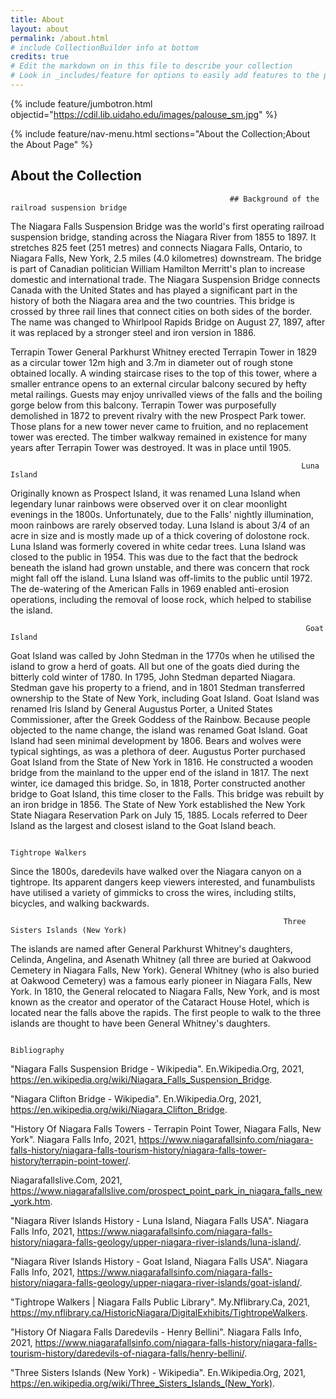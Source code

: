 ```yaml
---
title: About
layout: about
permalink: /about.html
# include CollectionBuilder info at bottom
credits: true
# Edit the markdown on in this file to describe your collection
# Look in _includes/feature for options to easily add features to the page
---
```


{% include feature/jumbotron.html objectid="https://cdil.lib.uidaho.edu/images/palouse_sm.jpg" %}

{% include feature/nav-menu.html sections="About the Collection;About the About Page" %}

## About the Collection

                                                     ## Background of the railroad suspension bridge
The Niagara Falls Suspension Bridge was the world's first operating railroad suspension bridge, standing across the Niagara River from 1855 to 1897. It stretches 825 feet (251 metres) and connects Niagara Falls, Ontario, to Niagara Falls, New York, 2.5 miles (4.0 kilometres) downstream. The bridge is part of Canadian politician William Hamilton Merritt's plan to increase domestic and international trade.
The Niagara Suspension Bridge connects Canada with the United States and has played a significant part in the history of both the Niagara area and the two countries. This bridge is crossed by three rail lines that connect cities on both sides of the border.
The name was changed to Whirlpool Rapids Bridge on August 27, 1897, after it was replaced by a stronger steel and iron version in 1886.

Terrapin Tower
General Parkhurst Whitney erected Terrapin Tower in 1829 as a circular tower 12m high and 3.7m in diameter out of rough stone obtained locally. A winding staircase rises to the top of this tower, where a smaller entrance opens to an external circular balcony secured by hefty metal railings. Guests may enjoy unrivalled views of the falls and the boiling gorge below from this balcony. Terrapin Tower was purposefully demolished in 1872 to prevent rivalry with the new Prospect Park tower. Those plans for a new tower never came to fruition, and no replacement tower was erected.
The timber walkway remained in existence for many years after Terrapin Tower was destroyed. It was in place until 1905.


                                                                     Luna Island
Originally known as Prospect Island, it was renamed Luna Island when legendary lunar rainbows were observed over it on clear moonlight evenings in the 1800s. Unfortunately, due to the Falls' nightly illumination, moon rainbows are rarely observed today.
Luna Island is about 3/4 of an acre in size and is mostly made up of a thick covering of dolostone rock. Luna Island was formerly covered in white cedar trees.
Luna Island was closed to the public in 1954. This was due to the fact that the bedrock beneath the island had grown unstable, and there was concern that rock might fall off the island. Luna Island was off-limits to the public until 1972. The de-watering of the American Falls in 1969 enabled anti-erosion operations, including the removal of loose rock, which helped to stabilise the island.

                                                                      Goat Island
Goat Island was called by John Stedman in the 1770s when he utilised the island to grow a herd of goats. All but one of the goats died during the bitterly cold winter of 1780. In 1795, John Stedman departed Niagara. Stedman gave his property to a friend, and in 1801 Stedman transferred ownership to the State of New York, including Goat Island.
Goat Island was renamed Iris Island by General Augustus Porter, a United States Commissioner, after the Greek Goddess of the Rainbow. Because people objected to the name change, the island was renamed Goat Island. Goat Island had seen minimal development by 1806. Bears and wolves were typical sightings, as was a plethora of deer. Augustus Porter purchased Goat Island from the State of New York in 1816. He constructed a wooden bridge from the mainland to the upper end of the island in 1817. The next winter, ice damaged this bridge. So, in 1818, Porter constructed another bridge to Goat Island, this time closer to the Falls. This bridge was rebuilt by an iron bridge in 1856. The State of New York established the New York State Niagara Reservation Park on July 15, 1885. Locals referred to Deer Island as the largest and closest island to the Goat Island beach.


                                                                     Tightrope Walkers
Since the 1800s, daredevils have walked over the Niagara canyon on a tightrope. Its apparent dangers keep viewers interested, and funambulists have utilised a variety of gimmicks to cross the wires, including stilts, bicycles, and walking backwards.


                                                                 Three Sisters Islands (New York)
The islands are named after General Parkhurst Whitney's daughters, Celinda, Angelina, and Asenath Whitney (all three are buried at Oakwood Cemetery in Niagara Falls, New York). General Whitney (who is also buried at Oakwood Cemetery) was a famous early pioneer in Niagara Falls, New York. In 1810, the General relocated to Niagara Falls, New York, and is most known as the creator and operator of the Cataract House Hotel, which is located near the falls above the rapids. The first people to walk to the three islands are thought to have been General Whitney's daughters.




                                                                       Bibliography
"Niagara Falls Suspension Bridge - Wikipedia". En.Wikipedia.Org, 2021, https://en.wikipedia.org/wiki/Niagara_Falls_Suspension_Bridge. 

"Niagara Clifton Bridge - Wikipedia". En.Wikipedia.Org, 2021, https://en.wikipedia.org/wiki/Niagara_Clifton_Bridge. 

"History Of Niagara Falls Towers - Terrapin Point Tower, Niagara Falls, New York". Niagara Falls Info, 2021, https://www.niagarafallsinfo.com/niagara-falls-history/niagara-falls-tourism-history/niagara-falls-tower-history/terrapin-point-tower/. 

Niagarafallslive.Com, 2021, https://www.niagarafallslive.com/prospect_point_park_in_niagara_falls_new_york.htm. 

"Niagara River Islands History - Luna Island, Niagara Falls USA". Niagara Falls Info, 2021, https://www.niagarafallsinfo.com/niagara-falls-history/niagara-falls-geology/upper-niagara-river-islands/luna-island/. 

"Niagara River Islands History - Goat Island, Niagara Falls USA". Niagara Falls Info, 2021, https://www.niagarafallsinfo.com/niagara-falls-history/niagara-falls-geology/upper-niagara-river-islands/goat-island/. 

"Tightrope Walkers | Niagara Falls Public Library". My.Nflibrary.Ca, 2021, https://my.nflibrary.ca/HistoricNiagara/DigitalExhibits/TightropeWalkers. 

"History Of Niagara Falls Daredevils - Henry Bellini". Niagara Falls Info, 2021, https://www.niagarafallsinfo.com/niagara-falls-history/niagara-falls-tourism-history/daredevils-of-niagara-falls/henry-bellini/. 

"Three Sisters Islands (New York) - Wikipedia". En.Wikipedia.Org, 2021, https://en.wikipedia.org/wiki/Three_Sisters_Islands_(New_York). 

